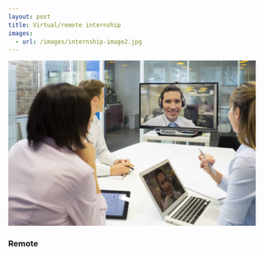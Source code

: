 ```yaml
---
layout: post
title: Virtual/remote internship
images:
  - url: /images/internship-image2.jpg
---
```


<img src="/images/internship-image2.jpg"/>

### Remote 

